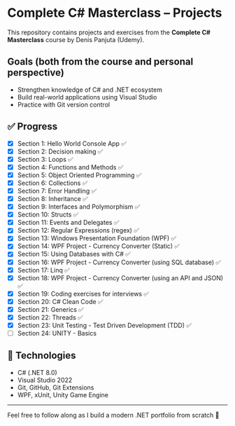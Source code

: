 # Complete C# Masterclass – Projects

This repository contains projects and exercises from the **Complete C# Masterclass** course by Denis Panjuta (Udemy).

## Goals (both from the course and personal perspective)
- Strengthen knowledge of C# and .NET ecosystem
- Build real-world applications using Visual Studio
- Practice with Git version control

## ✅ Progress
- [x] Section  1: Hello World Console App ✅
- [x] Section  2: Decision making ✅
- [x] Section  3: Loops ✅
- [x] Section  4: Functions and Methods ✅
- [x] Section  5: Object Oriented Programming ✅
- [x] Section  6: Collections ✅
- [x] Section  7: Error Handling ✅
- [x] Section  8: Inheritance ✅
- [x] Section  9: Interfaces and Polymorphism ✅
- [x] Section 10: Structs ✅
- [x] Section 11: Events and Delegates ✅
- [x] Section 12: Regular Expressions (regex) ✅
- [x] Section 13: Windows Presentation Foundation (WPF) ✅
- [x] Section 14: WPF Project - Currency Converter (Static) ✅
- [x] Section 15: Using Databases with C# ✅
- [x] Section 16: WPF Project - Currency Converter (using SQL database) ✅
- [x] Section 17: Linq ✅
- [x] Section 18: WPF Project - Currency Converter (using an API and JSON) ✅
- [x] Section 19: Coding exercises for interviews ✅
- [x] Section 20: C# Clean Code ✅
- [x] Section 21: Generics ✅
- [x] Section 22: Threads ✅
- [x] Section 23: Unit Testing - Test Driven Development (TDD) ✅
- [ ] Section 24: UNITY - Basics

## 🧠 Technologies
- C# (.NET 8.0)
- Visual Studio 2022
- Git, GitHub, Git Extensions
- WPF, xUnit, Unity Game Engine

---

Feel free to follow along as I build a modern .NET portfolio from scratch 🚀
